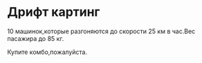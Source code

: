 <html>
<head>
 <title>Картинг</title>
</head>
<body>
 <h1>Дрифт картинг</h1>
 <p>10 машинок,которые разгоняются до скорости 25 км в час.Вес пасажира до 85 кг.</p>
 <p>Купите комбо,пожалуйста.</p>
</body>
</html>
